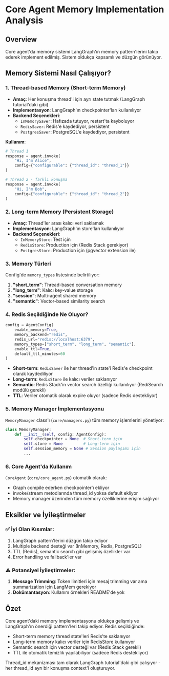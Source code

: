 # Core Agent Memory Implementation Analysis

## Overview
Core agent'da memory sistemi LangGraph'ın memory pattern'lerini takip ederek implement edilmiş. Sistem oldukça kapsamlı ve düzgün görünüyor.

## Memory Sistemi Nasıl Çalışıyor?

### 1. Thread-based Memory (Short-term Memory)
- **Amaç**: Her konuşma thread'i için ayrı state tutmak (LangGraph tutorial'daki gibi)
- **Implementasyon**: LangGraph'ın checkpointer'ları kullanılıyor
- **Backend Seçenekleri**:
  - `InMemorySaver`: Hafızada tutuyor, restart'ta kayboluyor
  - `RedisSaver`: Redis'e kaydediyor, persistent
  - `PostgresSaver`: PostgreSQL'e kaydediyor, persistent  

**Kullanım**:
```python
# Thread 1
response = agent.invoke(
    "Hi, I'm Alice",
    config={"configurable": {"thread_id": "thread_1"}}
)

# Thread 2 - farklı konuşma
response = agent.invoke(
    "Hi, I'm Bob",  
    config={"configurable": {"thread_id": "thread_2"}}
)
```

### 2. Long-term Memory (Persistent Storage)
- **Amaç**: Thread'ler arası kalıcı veri saklamak
- **Implementasyon**: LangGraph'ın store'ları kullanılıyor
- **Backend Seçenekleri**:
  - `InMemoryStore`: Test için
  - `RedisStore`: Production için (Redis Stack gerekiyor)
  - `PostgresStore`: Production için (pgvector extension ile)

### 3. Memory Türleri

Config'de `memory_types` listesinde belirtiliyor:

1. **"short_term"**: Thread-based conversation memory
2. **"long_term"**: Kalıcı key-value storage
3. **"session"**: Multi-agent shared memory
4. **"semantic"**: Vector-based similarity search

### 4. Redis Seçildiğinde Ne Oluyor?

```python
config = AgentConfig(
    enable_memory=True,
    memory_backend="redis",
    redis_url="redis://localhost:6379",
    memory_types=["short_term", "long_term", "semantic"],
    enable_ttl=True,
    default_ttl_minutes=60
)
```

- **Short-term**: `RedisSaver` ile her thread'in state'i Redis'e checkpoint olarak kaydediliyor
- **Long-term**: `RedisStore` ile kalıcı veriler saklanıyor
- **Semantic**: Redis Stack'in vector search özelliği kullanılıyor (RediSearch modülü gerekli)
- **TTL**: Veriler otomatik olarak expire oluyor (sadece Redis destekliyor)

### 5. Memory Manager İmplementasyonu

`MemoryManager` class'ı (`core/managers.py`) tüm memory işlemlerini yönetiyor:

```python
class MemoryManager:
    def __init__(self, config: AgentConfig):
        self.checkpointer = None  # Short-term için
        self.store = None         # Long-term için
        self.session_memory = None # Session paylaşımı için
        ...
```

### 6. Core Agent'da Kullanım

`CoreAgent` (`core/core_agent.py`) otomatik olarak:
- Graph compile ederken checkpointer'ı ekliyor
- invoke/stream metodlarında thread_id yoksa default ekliyor
- Memory manager üzerinden tüm memory özelliklerine erişim sağlıyor

## Eksikler ve İyileştirmeler

### ✅ İyi Olan Kısımlar:
1. LangGraph pattern'lerini düzgün takip ediyor
2. Multiple backend desteği var (InMemory, Redis, PostgreSQL)
3. TTL (Redis), semantic search gibi gelişmiş özellikler var
4. Error handling ve fallback'ler var

### ⚠️ Potansiyel İyileştirmeler:
1. **Message Trimming**: Token limitleri için mesaj trimming var ama summarization için LangMem gerekiyor
2. **Dokümantasyon**: Kullanım örnekleri README'de yok

## Özet

Core agent'daki memory implementasyonu oldukça gelişmiş ve LangGraph'ın önerdiği pattern'leri takip ediyor. Redis seçildiğinde:
- Short-term memory thread state'leri Redis'te saklanıyor
- Long-term memory kalıcı veriler için RedisStore kullanıyor  
- Semantic search için vector desteği var (Redis Stack gerekli)
- TTL ile otomatik temizlik yapılabiliyor (sadece Redis destekliyor)

Thread_id mekanizması tam olarak LangGraph tutorial'daki gibi çalışıyor - her thread_id ayrı bir konuşma context'i oluşturuyor.